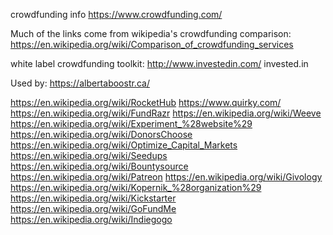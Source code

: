crowdfunding info
https://www.crowdfunding.com/

Much of the links come from wikipedia's crowdfunding comparison:
https://en.wikipedia.org/wiki/Comparison_of_crowdfunding_services

white label crowdfunding toolkit:
http://www.investedin.com/
invested.in

Used by:
https://albertaboostr.ca/

https://en.wikipedia.org/wiki/RocketHub
https://www.quirky.com/
https://en.wikipedia.org/wiki/FundRazr
https://en.wikipedia.org/wiki/Weeve
https://en.wikipedia.org/wiki/Experiment_%28website%29
https://en.wikipedia.org/wiki/DonorsChoose
https://en.wikipedia.org/wiki/Optimize_Capital_Markets
https://en.wikipedia.org/wiki/Seedups
https://en.wikipedia.org/wiki/Bountysource
https://en.wikipedia.org/wiki/Patreon
https://en.wikipedia.org/wiki/Givology
https://en.wikipedia.org/wiki/Kopernik_%28organization%29
https://en.wikipedia.org/wiki/Kickstarter
https://en.wikipedia.org/wiki/GoFundMe
https://en.wikipedia.org/wiki/Indiegogo
